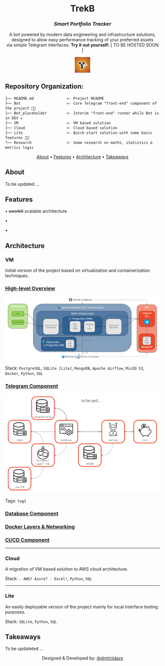 <div align="center">

# TrekB
### *Smart Portfolio Tracker*

A bot powered by modern data engineering and infrastructure solutions,\
designed to allow easy performance tracking of your preferred assets\
via simple Telegram interfaces. **Try it out yourself:** [ TO BE HOSTED SOON ]

<a href="https://t.me/TrekB_bot">
  <img src="Misc/pics/TrekB_logo.png" alt="TrekB Logo" title="https://t.me/TrekB_bot" style="width:10% ; height:10%">
</a>

</div>

## Repository Organization:

    ├── README.md               <- Project README
    ├── Bot                     <- Core Telegram "front-end" component of the project 👨‍💻
    ├── Bot_placeholder         <- Interim "front-end" runner while Bot is in DEV ✔️
    ├── VM                      <- VM based solution
    ├── Cloud                   <- Cloud based solution
    ├── Lite                    <- Quick-start solution with some basic features 👨‍💻
    └── Research                <- Some research on maths, statistics & metrics logic

<div align="center">

[About](#about) •
[Features](#features) •
[Architecture](#architecture) •
[Takeaways](#takeaways)

</div>

## About

To be updated ...

## Features

• ~~overkill~~ scalable architecture

•

•

## Architecture

### **VM**

Initial version of the project based on virtualization and containerization techniques.

### <ins> High-level Overview </ins>

![VM Architecture](Misc/pics/arch_high_lvl.png?raw=true "VM Architecture")

Stack: `PostgreSQL`, `SQLite [Lite]`, `MongoDB`, `Apache Airflow`, `MinIO S3`, `Docker`,
`Python`, `SQL`

### <ins> Telegram Component </ins>

![Telegram Component](Misc/pics/arch_tg.png?raw=true "Telegram Component")

Tags: `tag1`

### <ins> Database Component </ins>

### <ins> Docker Layers & Networking </ins>

### <ins> CI/CD Component </ins>

---

### **Cloud**

A migration of VM based solution to AWS cloud architecture.

Stack: `- AWS? Azure? - Excel!`, `Python`, `SQL`

---

### **Lite**

An easily deployable version of the project mainly for
local interface testing purposes.

Stack: `SQLite`, `Python`, `SQL`

## Takeaways

To be updateted ...

<div align="center">

Designed & Developed by: [@dmitriidavs](https://t.me/dmitriidavs)

</div>
